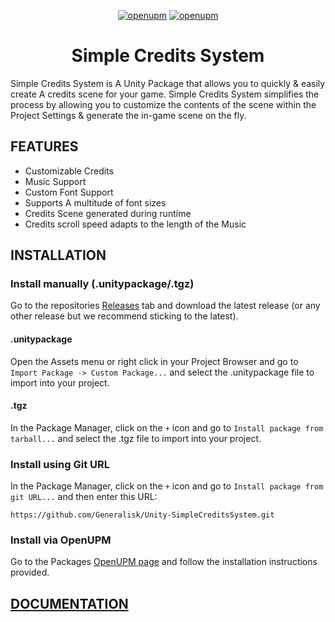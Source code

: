 <div align="center">

  [![openupm](https://img.shields.io/npm/v/com.generalisk.credits?label=openupm&registry_uri=https://package.openupm.com)](https://openupm.com/packages/com.generalisk.credits/)
  [![openupm](https://img.shields.io/badge/dynamic/json?color=brightgreen&label=downloads&query=%24.downloads&suffix=%2Fmonth&url=https%3A%2F%2Fpackage.openupm.com%2Fdownloads%2Fpoint%2Flast-month%2Fcom.generalisk.credits)](https://openupm.com/packages/com.generalisk.credits/)

  # Simple Credits System
</div>

Simple Credits System is A Unity Package that allows you to quickly & easily create A credits scene for your game. Simple Credits System simplifies the process by allowing you to customize the contents of the scene within the Project Settings & generate the in-game scene on the fly.

## FEATURES
- Customizable Credits
- Music Support
- Custom Font Support
- Supports A multitude of font sizes
- Credits Scene generated during runtime
- Credits scroll speed adapts to the length of the Music

## INSTALLATION
### Install manually (.unitypackage/.tgz)
Go to the repositories [Releases](https://github.com/Generalisk/Unity-SimpleCreditsSystem/releases) tab and download the latest release (or any other release but we recommend sticking to the latest).
#### .unitypackage
Open the Assets menu or right click in your Project Browser and go to `Import Package -> Custom Package...` and select the .unitypackage file to import into your project.
#### .tgz
In the Package Manager, click on the `+` icon and go to `Install package from tarball...` and select the .tgz file to import into your project.
### Install using Git URL
In the Package Manager, click on the `+` icon and go to `Install package from git URL...` and then enter this URL:
```
https://github.com/Generalisk/Unity-SimpleCreditsSystem.git
```
### Install via OpenUPM
Go to the Packages [OpenUPM page](https://openupm.com/packages/com.generalisk.credits) and follow the installation instructions provided.

## [DOCUMENTATION](../Documentation~/)
